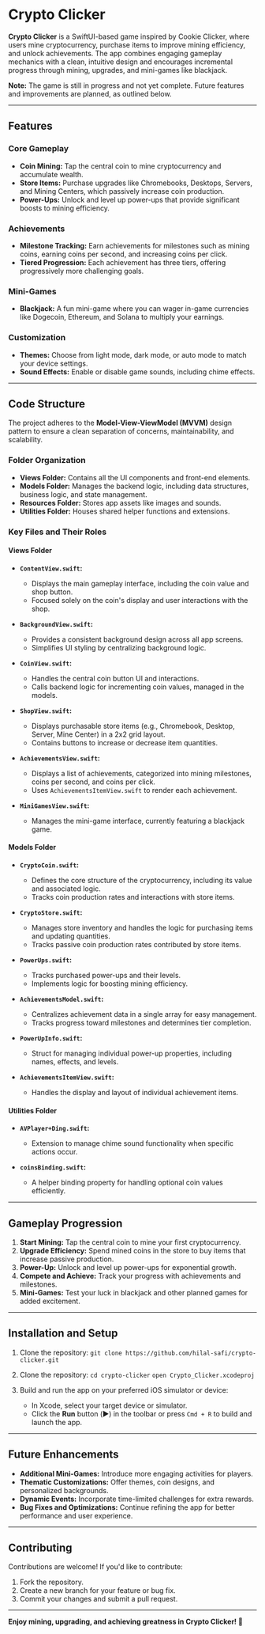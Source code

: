 # Crypto Clicker

**Crypto Clicker** is a SwiftUI-based game inspired by Cookie Clicker, where users mine cryptocurrency, purchase items to improve mining efficiency, and unlock achievements. The app combines engaging gameplay mechanics with a clean, intuitive design and encourages incremental progress through mining, upgrades, and mini-games like blackjack.

**Note:** The game is still in progress and not yet complete. Future features and improvements are planned, as outlined below.

---

## Features

### Core Gameplay
- **Coin Mining:** Tap the central coin to mine cryptocurrency and accumulate wealth.
- **Store Items:** Purchase upgrades like Chromebooks, Desktops, Servers, and Mining Centers, which passively increase coin production.
- **Power-Ups:** Unlock and level up power-ups that provide significant boosts to mining efficiency.

### Achievements
- **Milestone Tracking:** Earn achievements for milestones such as mining coins, earning coins per second, and increasing coins per click.
- **Tiered Progression:** Each achievement has three tiers, offering progressively more challenging goals.

### Mini-Games
- **Blackjack:** A fun mini-game where you can wager in-game currencies like Dogecoin, Ethereum, and Solana to multiply your earnings.

### Customization
- **Themes:** Choose from light mode, dark mode, or auto mode to match your device settings.
- **Sound Effects:** Enable or disable game sounds, including chime effects.

---

## Code Structure

The project adheres to the **Model-View-ViewModel (MVVM)** design pattern to ensure a clean separation of concerns, maintainability, and scalability.

### Folder Organization
- **Views Folder:** Contains all the UI components and front-end elements.
- **Models Folder:** Manages the backend logic, including data structures, business logic, and state management.
- **Resources Folder:** Stores app assets like images and sounds.
- **Utilities Folder:** Houses shared helper functions and extensions.

### Key Files and Their Roles

#### **Views Folder**
- **`ContentView.swift`:**
  - Displays the main gameplay interface, including the coin value and shop button.
  - Focused solely on the coin's display and user interactions with the shop.

- **`BackgroundView.swift`:**
  - Provides a consistent background design across all app screens.
  - Simplifies UI styling by centralizing background logic.

- **`CoinView.swift`:**
  - Handles the central coin button UI and interactions.
  - Calls backend logic for incrementing coin values, managed in the models.

- **`ShopView.swift`:**
  - Displays purchasable store items (e.g., Chromebook, Desktop, Server, Mine Center) in a 2x2 grid layout.
  - Contains buttons to increase or decrease item quantities.

- **`AchievementsView.swift`:**
  - Displays a list of achievements, categorized into mining milestones, coins per second, and coins per click.
  - Uses `AchievementsItemView.swift` to render each achievement.

- **`MiniGamesView.swift`:**
  - Manages the mini-game interface, currently featuring a blackjack game.

#### **Models Folder**
- **`CryptoCoin.swift`:**
  - Defines the core structure of the cryptocurrency, including its value and associated logic.
  - Tracks coin production rates and interactions with store items.

- **`CryptoStore.swift`:**
  - Manages store inventory and handles the logic for purchasing items and updating quantities.
  - Tracks passive coin production rates contributed by store items.

- **`PowerUps.swift`:**
  - Tracks purchased power-ups and their levels.
  - Implements logic for boosting mining efficiency.

- **`AchievementsModel.swift`:**
  - Centralizes achievement data in a single array for easy management.
  - Tracks progress toward milestones and determines tier completion.

- **`PowerUpInfo.swift`:**
  - Struct for managing individual power-up properties, including names, effects, and levels.

- **`AchievementsItemView.swift`:**
  - Handles the display and layout of individual achievement items.

#### **Utilities Folder**
- **`AVPlayer+Ding.swift`:**
  - Extension to manage chime sound functionality when specific actions occur.

- **`coinsBinding.swift`:**
  - A helper binding property for handling optional coin values efficiently.

---

## Gameplay Progression

1. **Start Mining:** Tap the central coin to mine your first cryptocurrency.
2. **Upgrade Efficiency:** Spend mined coins in the store to buy items that increase passive production.
3. **Power-Up:** Unlock and level up power-ups for exponential growth.
4. **Compete and Achieve:** Track your progress with achievements and milestones.
5. **Mini-Games:** Test your luck in blackjack and other planned games for added excitement.

---

## Installation and Setup

1. Clone the repository:
   ```git clone https://github.com/hilal-safi/crypto-clicker.git```

1. Clone the repository:
    ```cd crypto-clicker```
    ```open Crypto_Clicker.xcodeproj```

3. Build and run the app on your preferred iOS simulator or device:
   - In Xcode, select your target device or simulator.
   - Click the **Run** button (▶️) in the toolbar or press `Cmd + R` to build and launch the app.

---

## Future Enhancements

- **Additional Mini-Games:** Introduce more engaging activities for players.
- **Thematic Customizations:** Offer themes, coin designs, and personalized backgrounds.
- **Dynamic Events:** Incorporate time-limited challenges for extra rewards.
- **Bug Fixes and Optimizations:** Continue refining the app for better performance and user experience.

---

## Contributing

Contributions are welcome! If you'd like to contribute:
1. Fork the repository.
2. Create a new branch for your feature or bug fix.
3. Commit your changes and submit a pull request.

---

**Enjoy mining, upgrading, and achieving greatness in Crypto Clicker! 🚀**
